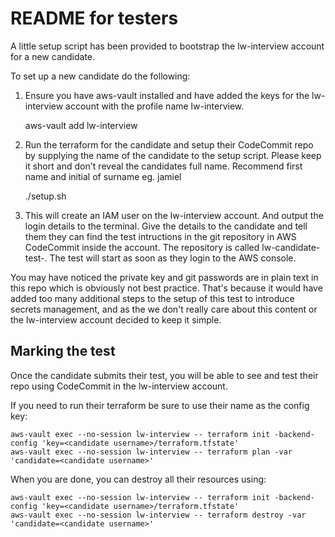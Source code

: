 README for testers
==================

A little setup script has been provided to bootstrap the lw-interview account
for a new candidate.

To set up a new candidate do the following:

1. Ensure you have aws-vault installed and have added the keys for the
   lw-interview account with the profile name lw-interview.

    aws-vault add lw-interview

2. Run the terraform for the candidate and setup their CodeCommit repo by
   supplying the name of the candidate to the setup script. Please keep it short
   and don't reveal the candidates full name. Recommend first name and initial
   of surname eg. jamiel

    ./setup.sh <candidate name>

3. This will create an IAM user on the lw-interview account. And output the
   login details to the terminal. Give the details to the candidate and tell
   them they can find the test intructions in the git repository in AWS
   CodeCommit inside the account. The repository is called
   lw-candidate-test-<candidate name>. The test will start as soon as they login
   to the AWS console.

You may have noticed the private key and git passwords are in plain text in this
repo which is obviously not best practice. That's because it would have added too
many additional steps to the setup of this test to introduce secrets management,
and as the we don't really care about this content or the lw-interview account
decided to keep it simple.

Marking the test
----------------

Once the candidate submits their test, you will be able to see and test their
repo using CodeCommit in the lw-interview account.

If you need to run their terraform be sure to use their name as the config key:

    aws-vault exec --no-session lw-interview -- terraform init -backend-config 'key=<candidate username>/terraform.tfstate'
    aws-vault exec --no-session lw-interview -- terraform plan -var 'candidate=<candidate username>'

When you are done, you can destroy all their resources using:

    aws-vault exec --no-session lw-interview -- terraform init -backend-config 'key=<candidate username>/terraform.tfstate'
    aws-vault exec --no-session lw-interview -- terraform destroy -var 'candidate=<candidate username>'
